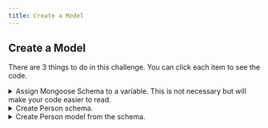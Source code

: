 ```yaml
---
title: Create a Model
---
```

## Create a Model

There are 3 things to do in this challenge. You can click each item to see the code.

<details>
  <summary>Assign Mongoose Schema to a variable. This is not necessary but will make your code easier to read.</summary>

```javascript
const Schema = mongoose.Schema;
```
</details>
<details>
  <summary>Create Person schema.</summary>

```javascript
const personSchema = new Schema({
  name: { type: String, required: true },
  age: Number,
  favoriteFoods:   [String]
});
```
**Note**: If you choose to skip the first step, you have to use `mongoose.Schema` instead of `Schema`.
</details>
<details>
  <summary>Create Person model from the schema.</summary>

```javascript
const Person = mongoose.model('Person', personSchema);
```
</details>
